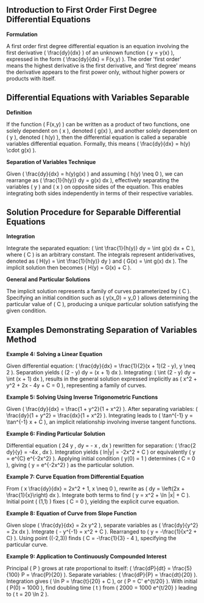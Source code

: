 ## Introduction to First Order First Degree Differential Equations

**Formulation**

A first order first degree differential equation is an equation involving the first derivative \( \frac{dy}{dx} \) of an unknown function \( y = y(x) \), expressed in the form \( \frac{dy}{dx} = F(x,y) \). The order 'first order' means the highest derivative is the first derivative, and 'first degree' means the derivative appears to the first power only, without higher powers or products with itself.



## Differential Equations with Variables Separable

**Definition**

If the function \( F(x,y) \) can be written as a product of two functions, one solely dependent on \( x \), denoted \( g(x) \), and another solely dependent on \( y \), denoted \( h(y) \), then the differential equation is called a separable variables differential equation. Formally, this means \( \frac{dy}{dx} = h(y) \cdot g(x) \).

**Separation of Variables Technique**

Given \( \frac{dy}{dx} = h(y)g(x) \) and assuming \( h(y) \neq 0 \), we can rearrange as \( \frac{1}{h(y)} dy = g(x) dx \), effectively separating the variables \( y \) and \( x \) on opposite sides of the equation. This enables integrating both sides independently in terms of their respective variables.



## Solution Procedure for Separable Differential Equations

**Integration**

Integrate the separated equation: \( \int \frac{1}{h(y)} dy = \int g(x) dx + C \), where \( C \) is an arbitrary constant. The integrals represent antiderivatives, denoted as \( H(y) = \int \frac{1}{h(y)} dy \) and \( G(x) = \int g(x) dx \). The implicit solution then becomes \( H(y) = G(x) + C \).

**General and Particular Solutions**

The implicit solution represents a family of curves parameterized by \( C \). Specifying an initial condition such as \( y(x_0) = y_0 \) allows determining the particular value of \( C \), producing a unique particular solution satisfying the given condition.



## Examples Demonstrating Separation of Variables Method

**Example 4: Solving a Linear Equation**

Given differential equation: \( \frac{dy}{dx} = \frac{1}{2}(x + 1)(2 - y), y \neq 2 \). Separation yields \( (2 - y) dy = (x + 1) dx \). Integrating: \( \int (2 - y) dy = \int (x + 1) dx \), results in the general solution expressed implicitly as \( x^2 + y^2 + 2x - 4y + C = 0 \), representing a family of curves.

**Example 5: Solving Using Inverse Trigonometric Functions**

Given \( \frac{dy}{dx} = \frac{1 + y^2}{1 + x^2} \). After separating variables: \( \frac{dy}{1 + y^2} = \frac{dx}{1 + x^2} \). Integrating leads to \( \tan^{-1} y = \tan^{-1} x + C \), an implicit relationship involving inverse tangent functions.

**Example 6: Finding Particular Solution**

Differential equation \( 24 y \, dy = - x \, dx \) rewritten for separation: \( \frac{2 dy}{y} = -4x \, dx \). Integration yields \( ln|y| = -2x^2 + C \) or equivalently \( y = e^{C} e^{-2x^2} \). Applying initial condition \( y(0) = 1 \) determines \( C = 0 \), giving \( y = e^{-2x^2} \) as the particular solution.

**Example 7: Curve Equation from Differential Equation**

From \( x \frac{dy}{dx} = 2x^2 + 1, x \neq 0 \), rewrite as \( dy = \left(2x + \frac{1}{x}\right) dx \). Integrate both terms to find \( y = x^2 + \ln |x| + C \). Initial point \( (1,1) \) fixes \( C = 0 \), yielding the explicit curve equation.

**Example 8: Equation of Curve from Slope Function**

Given slope \( \frac{dy}{dx} = 2x y^2 \), separate variables as \( \frac{dy}{y^2} = 2x dx \). Integrate \( - y^{-1} = x^2 + C \). Rearranged to \( y = -\frac{1}{x^2 + C} \). Using point \((-2,3)\) finds \( C = -\frac{1}{3} - 4 \), specifying the particular curve.

**Example 9: Application to Continuously Compounded Interest**

Principal \( P \) grows at rate proportional to itself: \( \frac{dP}{dt} = \frac{5}{100} P = \frac{P}{20} \). Separate variables: \( \frac{dP}{P} = \frac{dt}{20} \). Integration gives \( \ln P = \frac{t}{20} + C \), or \( P = C' e^{t/20} \). With initial \( P(0) = 1000 \), find doubling time \( t \) from \( 2000 = 1000 e^{t/20} \) leading to \( t = 20 \ln 2 \).


